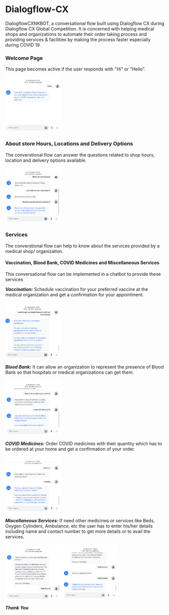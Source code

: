 # Dialogflow-CX
DialogflowCXNKBOT, a conversational flow built using Dialogflow CX during Dialogflow CX Global Competition. It is concerned with helping medical shops and organizations to automate their order taking process and providing services &amp; facilities by making the process faster especially during COVID 19.
### Welcome Page
This page becomes active if the user responds with "Hi" or "Hello".

<img src="Screenshots/Screenshot (768).png" width="35%" />

### About store Hours, Locations and Delivery Options
The converstional flow can answer the questions related to shop hours, location and delivery options available.

<img src="Screenshots/Screenshot (769).png" width="35%" />

### Services 
The converstional flow can help to know about the services provided by a medical shop/ organization.

#### Vaccination, Blood Bank, COVID Medicines and Miscellaneous Services
This conversational flow can be implemented in a chatbot to provide these services

***Vaccination:*** Schedule vaccination for your preferred vaccine at the medical organization and get a confirmation for your appointment.

 <img src="Screenshots/Screenshot (775).png" width="35%" />
 
***Blood Bank:*** It can allow an organization to represent the presence of Blood Bank so that hospitals or medical organizations can get them.

 <img src="Screenshots/Screenshot (770).png" width="35%" />
 
***COVID Medicines:*** Order COVID medicines with their quantity which has to be ordered at your home and get a confirmation of your order.

 <img src="Screenshots/Screenshot (772).png" width="35%" />
 
***Miscellaneous Services:*** If need other medicines or services like Beds, Oxygen Cylinders, Ambulance, etc the user has to enter his/her details including name and contact number to get more details or to avail the services.
<p>
 <img src="Screenshots/Screenshot (773).png" width="35%" />
 <img src="Screenshots/Screenshot (774).png" width="35%" /></p>
 
 ***Thank You***
